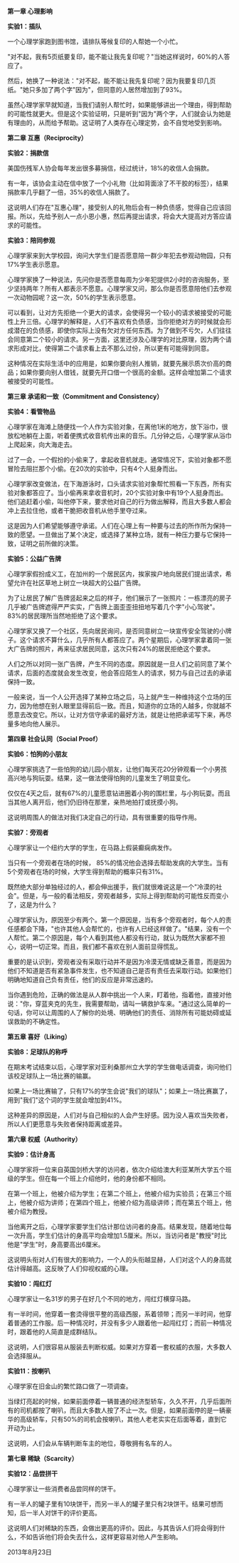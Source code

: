 **第一章 心理影响**

**实验1：插队**

一个心理学家跑到图书馆，请排队等候复印的人帮她一个小忙。

"对不起，我有5页纸要复印，能不能让我先复印呢？"当她这样说时，60%的人答应了。

然后，她换了一种说法："对不起，能不能让我先复印呢？因为我要复印几页纸。"她只多加了两个字"因为"，但同意的人居然增加到了93%。

虽然心理学家早就知道，当我们请别人帮忙时，如果能够讲出一个理由，得到帮助的可能性就更大。但是这个实验证明，只是听到"因为"两个字，人们就会认为她是有理由的，从而给予帮助。这证明了人类存在心理定势，会不自觉地受到影响。

**第二章 互惠（Reciprocity）**

**实验2：捐款信**

美国伤残军人协会每年发出很多募捐信，经过统计，18%的收信人会捐款。

有一年，该协会主动在信中放了一个小礼物（比如背面涂了不干胶的标签），结果捐款率几乎翻了一倍，35%的收信人捐款了。

这说明人们存在"互惠心理"，接受别人的礼物后会有一种负债感，觉得自己应该回报。所以，先给予别人一点小恩小惠，然后再提出请求，将会大大提高对方答应请求的可能性。

**实验3：陪同参观**

心理学家来到大学校园，询问大学生们是否愿意陪一群少年犯去参观动物园，只有17%学生表示愿意。

心理学家换了一种说法，先问你是否愿意每周为少年犯提供2小时的咨询服务，至少坚持两年？所有人都表示不愿意。心理学家又问，那么你是否愿意陪他们去参观一次动物园呢？这一次，50%的学生表示愿意。

可以看到，让对方先拒绝一个更大的请求，会使得另一个较小的请求被接受的可能性上升三倍。心理学的解释是，人们不喜欢有负债感，当你拒绝对方的时候就会形成潜在的负债感，即使你实际上没有欠对方任何东西。为了做到不亏欠，人们往往会同意第二个较小的请求。另一方面，这里还涉及心理学的对比原理，因为两个请求形成对比，使得第二个请求看上去不那么过份，所以更有可能得到同意。

这种情况在实际生活中的应用是，如果你要向别人推销，就要先展示质次价高的商品；如果你要向别人借钱，就要先开口借一个很高的金额。这样会增加第二个请求被接受的可能性。

**第三章 承诺和一致（Commitment and Consistency）**

**实验4：看管物品**

心理学家在海滩上随便找一个人作为实验对象，在离他1米的地方，放下浴巾，很放松地躺在上面，听着便携式收音机传出来的音乐。几分钟之后，心理学家从浴巾上爬起来，向大海走去。

过了一会，一个假扮的小偷来了，拿起收音机就走。通常情况下，实验对象都不愿冒险去阻拦那个小偷。在20次的实验中，只有4个人挺身而出。

心理学家改变做法，在下海游泳时，口头请求实验对象帮忙照看一下东西，所有实验对象都答应了。当小偷再来拿收音机时，20个实验对象中有19个人挺身而出。他们追赶着小偷，叫他停下来，要求他对自己的行为做出解释，而且大多数人都会冲上去拉住他，或者干脆把收音机从他手里夺过来。

这是因为人们希望能够遵守承诺。人们在心理上有一种要与过去的所作所为保持一致的愿望。一旦做出了某个决定，或选择了某种立场，就有一种压力要与它保持一致，证明之前所做的决策。

**实验5：公益广告牌**

心理学家假扮成义工，在加州的一个居民区内，挨家挨户地向居民们提出请求，希望允许在社区草地上树立一块超大的公益广告牌。

为了让居民了解广告牌竖起来之后的样子，他们展示了一张照片：一栋漂亮的房子几乎被广告牌遮得严严实实，广告牌上面歪歪扭扭地写着几个字"小心驾驶"。83%的居民理所当然地拒绝了这个要求。

心理学家又换了一个社区，先向居民询问，是否同意树立一块宣传安全驾驶的小牌子。这个请求不算什么，几乎所有人都答应了。两个星期后，心理学家拿着同一张大广告牌的照片，再来征求居民同意，这次只有24%的居民拒绝这个要求。

人们之所以对同一张广告牌，产生不同的态度。原因就是一旦人们之前同意了某个请求，后面的态度就会发生改变，他会答应陌生人的请求，努力与自己过去的承诺保持一致。

一般来说，当一个人公开选择了某种立场之后，马上就产生一种维持这个立场的压力，因为他想在别人眼里显得前后一致。而且，知道你的立场的人越多，你就越不愿意去改变它。所以，让对方信守承诺的最好方法，就是让他把承诺写下来，再尽量多地向他人展示。

**第四章 社会认同（Social Proof）**

**实验6：怕狗的小朋友**

心理学家挑选了一些怕狗的幼儿园小朋友，让他们每天花20分钟观看一个小男孩高兴地与狗玩耍。结果，这一做法使得怕狗的儿童发生了明显变化。

仅仅在4天之后，就有67%的儿童愿意钻进圈着小狗的围栏里，与小狗玩耍。而且当其他人离开后，他们仍旧待在那里，亲热地拍打或抚摸小狗。

这说明周围人的做法对我们决定自己的行动，具有很重要的指导作用。

**实验7：旁观者**

心理学家让一个纽约大学的学生，在马路上假装癫痫病发作。

当只有一个旁观者在场的时候， 85%的情况他会选择去帮助发病的大学生。当有5个旁观者在场的时候，大学生得到帮助的概率只有31%。

既然绝大部分单独经过的人，都会伸出援手，我们就很难说这是一个"冷漠的社会"。但是，与一般的看法相反，旁观者越多，实际上得到帮助的可能性反而变小了，这是为什么？

心理学家认为，原因至少有两个。第一个原因是，当有多个旁观者时，每个人的责任感都会下降，"也许其他人会帮忙的，也许有人已经这样做了。"结果，没有一个人帮忙。第二个原因是，每个人看到其他人都没有行动，就认为既然大家都不担心，说明一切正常。而且，我们都不喜欢在别人面前显得慌乱。

重要的是认识到，旁观者没有采取行动并不是因为冷漠无情或缺乏善意，而是因为他们不知道是否有紧急事件发生，也不知道自己是否有责任去采取行动。如果他们明确地知道自己负有责任，他们的反应是非常迅速的。

当你遇到危险，正确的做法是从人群中挑出一个人来，盯着他，指着他，直接对他说："你，穿蓝夹克的先生，我需要帮助，请叫一辆救护车来。"通过这么简单的一句话，你可以让周围的人了解你的处境、明确他们的责任、消除所有可能妨碍或延误救助的不确定性。

**第五章 喜好（Liking）**

**实验8：足球队的称呼**

在期末考试结束以后，心理学家对亚利桑那州立大学的学生做电话调查，询问他们该校足球队上一场比赛的输赢。

如果上一场比赛输了，只有17%的学生会说"我们的球队"；如果上一场比赛赢了，用到"我们"这个词的学生就会增加到41%。

这种差异的原因是，人们对与自己相似的人会产生好感。因为没人喜欢当失败者，所以人们更愿意与失败者保持距离或差异。

**第六章 权威（Authority）**

**实验9：估计身高**

心理学家将一位来自英国剑桥大学的访问者，依次介绍给澳大利亚某所大学五个班级的学生。但在每一个班上介绍他时，他的身份都不相同。

在第一个班上，他被介绍为学生；在第二个班上，他被介绍为实验员；在第三个班上，他被介绍为讲师；在第四个班上，他被介绍为高级讲师；而在第五个班上，他被介绍为教授。

当他离开之后，心理学家要学生们估计那位访问者的身高。结果发现，随着地位每一次升高，学生们估计的身高平均会增加1.5厘米。所以，当访问者是"教授"时比他是"学生"时，身高要高出6厘米。

这说明头衔对人们有很大的影响力，一个人的头衔越显赫，人们对这个人的身高就估计得越高。这反映了人们仰视权威的心理。

**实验10：闯红灯**

心理学家让一名31岁的男子在好几个不同的地方，闯红灯横穿马路。

有一半时间，他穿着一套烫得很平整的高级西服，系着领带；而另一半时间，他穿着普通的工作服。后一种情况时，并没有多少人跟着他一起闯红灯；而前一种情况时，跟着他的人简直是成群结队。

这说明，人们很容易从服装去判断权威。如果对方穿着一套权威的衣服，大多数人会选择服从。

**实验11：按喇叭**

心理学家在旧金山的繁忙路口做了一项调查。

当绿灯亮起的时候，如果前面停着一辆普通的经济型轿车，久久不开，几乎后面所有的司机都按了喇叭，而且大多数人按了不止一次。但是，如果前面停的是一辆豪华的高级轿车，只有50%的司机会按喇叭，其他人老老实实在后面等着，直到它开动为止。

这说明，人们会从车辆判断车主的地位，尊敬拥有名车的人。

**第七章 稀缺（Scarcity）**

**实验12：品尝拼干**

心理学家让一些消费者品尝同样的饼干。

有一半人的罐子里有10块饼干，而另一半人的罐子里只有2块饼干。结果可想而知，后一半人对饼干的评价更高。

这说明人们对稀缺的东西，会做出更高的评价。因此，与其告诉人们将会得到什么，不如告诉他们将会失去什么，这样更容易对他人产生影响。

2013年8月23日
